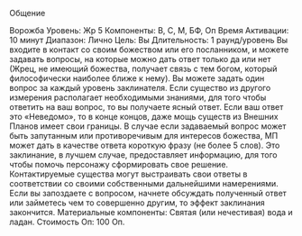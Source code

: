 
Общение

Ворожба
Уровень: Жр 5
Компоненты: В, С, М, БФ, Оп
Время Активации: 10 минут
Диапазон: Лично
Цель: Вы
Длительность: 1 раунд/уровень
Вы входите в контакт со своим божеством или его посланником, и можете
задавать вопросы, на которые можно
дать ответ только да или нет (Жрец,
не имеющий божества, получает связь
с тем богом, который философически
наиболее ближе к нему). Вы можете
задать один вопрос за каждый уровень
заклинателя. Если существо из другого
измерения располагает необходимыми знаниями, для того чтобы ответить
на ваш вопрос, то вы получаете ясный
ответ. Если ваш ответ это «Неведомо»,
то в конце концов, даже мощь существ
из Внешних Планов имеет свои границы. В случае если задаваемый вопрос
может быть запутанным или противоречивым для интересов божества, МП
может дать в качестве ответа короткую
фразу (не более 5 слов).
Это заклинание, в лучшем случае,
предоставляет информацию, для того
чтобы помочь персонажу сформировать
свое решение. Контактируемые существа могут выстраивать свои ответы в
соответствии со своими собственными
дальнейшими намерениями. Если вы
запоздаете с вопросом, начнете обсуждать полученный ответ или займетесь
чем то совершенно другим, то эффект
заклинания закончится.
Материальные компоненты: Святая
(или нечестивая) вода и ладан.
Стоимость Оп: 100 Оп.